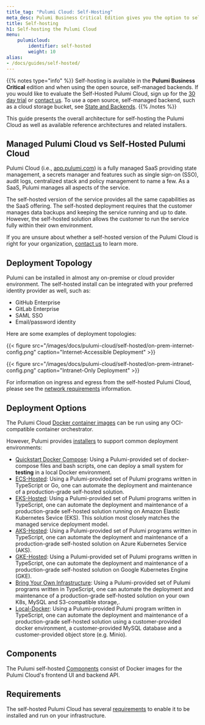 ```yaml
---
title_tag: "Pulumi Cloud: Self-Hosting"
meta_desc: Pulumi Business Critical Edition gives you the option to self-host Pulumi within your organization's infrastructure.
title: Self-hosting
h1: Self-hosting the Pulumi Cloud
menu:
    pulumicloud:
        identifier: self-hosted
        weight: 10
alias:
- /docs/guides/self-hosted/
---
```


{{% notes type="info" %}}
Self-hosting is available in the **Pulumi Business Critical** edition and when using the open source, self-managed backends. If you would like to evaluate the Self-Hosted Pulumi Cloud, sign up for the [30 day trial](/product/self-hosted#self-hosted-trial) or [contact us](/contact/). To use a open source, self-managed backend, such as a cloud storage bucket, see [State and Backends](/docs/concepts/state/).
{{% /notes %}}

This guide presents the overall architecture for self-hosting the Pulumi Cloud as well as available reference architectures and related installers.

## Managed Pulumi Cloud vs Self-Hosted Pulumi Cloud

Pulumi Cloud (i.e., [app.pulumi.com](https://app.pulumi.com)) is a fully managed SaaS providing state management, a secrets manager and features such as single sign-on (SSO), audit logs, centralized stack and policy management to name a few. As a SaaS, Pulumi manages all aspects of the service.

The self-hosted version of the service provides all the same capabilities as the SaaS offering. The self-hosted deployment requires that the customer manages data backups and keeping the service running and up to date.  However, the self-hosted solution allows the customer to run the service fully within their own environment.

If you are unsure about whether a self-hosted version of the Pulumi Cloud is right for your organization, [contact us](/contact/) to learn more.

## Deployment Topology

Pulumi can be installed in almost any on-premise or cloud provider environment. The self-hosted install can be integrated with your preferred identity provider as well, such as:

* GitHub Enterprise
* GitLab Enterprise
* SAML SSO
* Email/password identity

Here are some examples of deployment topologies:

{{< figure src="/images/docs/pulumi-cloud/self-hosted/on-prem-internet-config.png" caption="Internet-Accessible Deployment" >}}

{{< figure src="/images/docs/pulumi-cloud/self-hosted/on-prem-intranet-config.png" caption="Intranet-Only Deployment" >}}

For information on ingress and egress from the self-hosted Pulumi Cloud, please see the [network requirements](/docs/pulumi-cloud/self-hosted/network/network/) information.

## Deployment Options

The Pulumi Cloud [Docker container images](/docs/pulumi-cloud/self-hosted/components/) can be run using any OCI-compatible container orchestrator.

However, Pulumi provides [installers](https://github.com/pulumi/pulumi-self-hosted-installers) to support common deployment environments:

* [Quickstart Docker Compose](/docs/pulumi-cloud/self-hosted/deployment-options/quickstart-docker-compose/): Using a Pulumi-provided set of docker-compose files and bash scripts, one can deploy a small system for **testing** in a local Docker environment.
* [ECS-Hosted](/docs/pulumi-cloud/self-hosted/deployment-options/ecs-hosted/): Using a Pulumi-provided set of Pulumi programs written in TypeScript or Go, one can automate the deployment and maintenance of a production-grade self-hosted solution.
* [EKS-Hosted](/docs/pulumi-cloud/self-hosted/deployment-options/eks-hosted/): Using a Pulumi-provided set of Pulumi programs written in TypeScript, one can automate the deployment and maintenance of a production-grade self-hosted solution running on Amazon Elastic Kubernetes Sevice (EKS). This solution most closely matches the managed service deployment model.
* [AKS-Hosted](/docs/pulumi-cloud/self-hosted/deployment-options/aks-hosted/): Using a Pulumi-provided set of Pulumi programs written in TypeScript, one can automate the deployment and maintenance of a production-grade self-hosted solution on Azure Kubernetes Service (AKS).
* [GKE-Hosted](/docs/pulumi-cloud/self-hosted/deployment-options/gke-hosted/): Using a Pulumi-provided set of Pulumi programs written in TypeScript, one can automate the deployment and maintenance of a production-grade self-hosted solution on Google Kubernetes Engine (GKE).
* [Bring Your Own Infrastructure](/docs/pulumi-cloud/self-hosted/deployment-options/byo-infra-hosted/): Using a Pulumi-provided set of Pulumi programs written in TypeScript, one can automate the deployment and maintenance of a production-grade self-hosted solution on your own K8s, MySQL and S3-compatible storage,.
* [Local-Docker](/docs/pulumi-cloud/self-hosted/deployment-options/local-docker/): Using a Pulumi-provided Pulumi program written in TypeScript, one can automate the deployment and maintenance of a production-grade self-hosted solution using a customer-provided docker environment,  a customer-provided MySQL database and a customer-provided object store (e.g. Minio).

## Components

The Pulumi self-hosted [Components](components/) consist of Docker images for the Pulumi Cloud's frontend UI and backend API.

## Requirements

The self-hosted Pulumi Cloud has several [requirements](requirements/) to enable it to be installed and run on your infrastructure.
